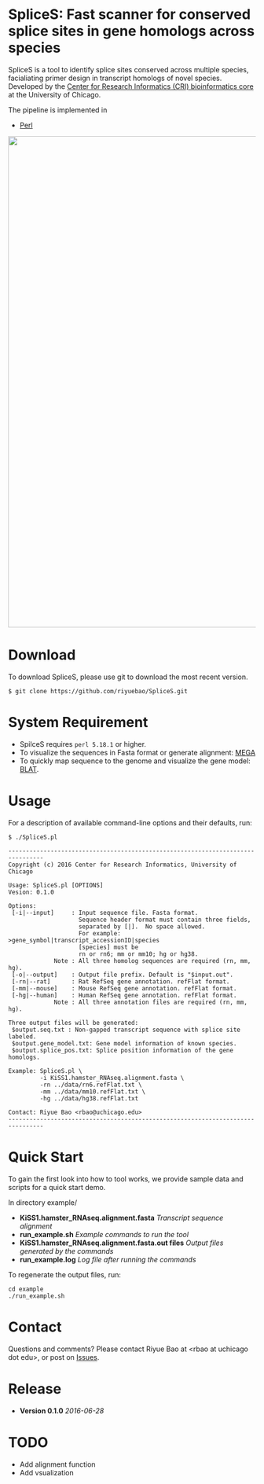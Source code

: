 # SpliceS: Fast scanner for conserved splice sites in gene homologs across species #


SpliceS is a tool to identify splice sites conserved across multiple species, facialiating primer design in transcript homologs of novel species. Developed by the [Center for Research Informatics (CRI) bioinformatics core](http://cri.uchicago.edu/?page_id=1185) at the University of Chicago. 

The pipeline is implemented in 

* [Perl](https://www.perl.org/) 

<img src="http://i.imgur.com/rhhS3tQ.png" width=1000/>

# Download #

To download SpliceS, please use git to download the most recent version.

```
$ git clone https://github.com/riyuebao/SpliceS.git
```

# System Requirement #

* SpilceS requires `perl 5.18.1` or higher. 
* To visualize the sequences in Fasta format or generate alignment: [MEGA](http://www.megasoftware.net/) 
* To quickly map sequence to the genome and visualize the gene model: [BLAT](https://genome.ucsc.edu/cgi-bin/hgBlat?command=start).

# Usage #

For a description of available command-line options and their defaults, run:

```
$ ./SpliceS.pl

--------------------------------------------------------------------------------
Copyright (c) 2016 Center for Research Informatics, University of Chicago

Usage: SpliceS.pl [OPTIONS]
Vesion: 0.1.0

Options:
 [-i|--input]     : Input sequence file. Fasta format.
                    Sequence header format must contain three fields,
                    separated by [|].  No space allowed.
                    For example: >gene_symbol|transcript_accessionID|species
                    [species] must be
                    rn or rn6; mm or mm10; hg or hg38.
             Note : All three homolog sequences are required (rn, mm, hg).
 [-o|--output]    : Output file prefix. Default is "$input.out".
 [-rn|--rat]      : Rat RefSeq gene annotation. refFlat format.
 [-mm|--mouse]    : Mouse RefSeq gene annotation. refFlat format.
 [-hg|--human]    : Human RefSeq gene annotation. refFlat format.
             Note : All three annotation files are required (rn, mm, hg).

Three output files will be generated:
 $output.seq.txt : Non-gapped transcript sequence with splice site labeled.
 $output.gene_model.txt: Gene model information of known species.
 $output.splice_pos.txt: Splice position information of the gene homologs.

Example: SpliceS.pl \
         -i KiSS1.hamster_RNAseq.alignment.fasta \
         -rn ../data/rn6.refFlat.txt \
         -mm ../data/mm10.refFlat.txt \
         -hg ../data/hg38.refFlat.txt

Contact: Riyue Bao <rbao@uchicago.edu>
--------------------------------------------------------------------------------

```

# Quick Start #

To gain the first look into how to tool works, we provide sample data and scripts for a quick start demo.

In directory example/

* **KiSS1.hamster_RNAseq.alignment.fasta** *Transcript sequence alignment*
* **run_example.sh** *Example commands to run the tool*
* **KiSS1.hamster_RNAseq.alignment.fasta.out files** *Output files generated by the commands*
* **run_example.log** *Log file after running the commands*

To regenerate the output files, run:
 
```
cd example
./run_example.sh

```



# Contact #

Questions and comments? Please contact Riyue Bao at \<rbao at uchicago dot edu\>, or post on [Issues](https://github.com/riyuebao/SpliceS/issues).

# Release #

* **Version 0.1.0** *2016-06-28*

# TODO #

* Add alignment function 
* Add vsualization
